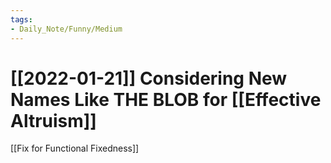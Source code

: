 ```yaml
---
tags:
- Daily_Note/Funny/Medium
---
```


# [[2022-01-21]] Considering New Names Like THE BLOB for [[Effective Altruism]]



[[Fix for Functional Fixedness]]